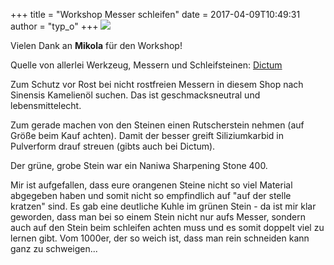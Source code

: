 +++
title = "Workshop Messer schleifen"
date = 2017-04-09T10:49:31
author = "typ_o"
+++
[![](https://flipdot.org/blog/uploads/messerschleifen.serendipityThumb.jpg)](https://flipdot.org/blog/uploads/messerschleifen.jpg)  
  
Vielen Dank an **Mikola** für den Workshop\!  
  
Quelle von allerlei Werkzeug, Messern und Schleifsteinen:
[Dictum](https://www.dictum.com/de/)  
  
Zum Schutz vor Rost bei nicht rostfreien Messern in diesem Shop nach
Sinensis Kamelienöl suchen. Das ist geschmacksneutral und
lebensmittelecht.  
  
Zum gerade machen von den Steinen einen Rutscherstein nehmen (auf Größe
beim Kauf achten). Damit der besser greift Siliziumkarbid in Pulverform
drauf streuen (gibts auch bei Dictum).  
  
Der grüne, grobe Stein war ein Naniwa Sharpening Stone 400.  
  
Mir ist aufgefallen, dass eure orangenen Steine nicht so viel Material
abgegeben haben und somit nicht so empfindlich auf "auf der stelle
kratzen" sind. Es gab eine deutliche Kuhle im grünen Stein - da ist mir
klar geworden, dass man bei so einem Stein nicht nur aufs Messer,
sondern auch auf den Stein beim schleifen achten muss und es somit
doppelt viel zu lernen gibt. Vom 1000er, der so weich ist, dass man rein
schneiden kann ganz zu schweigen...
